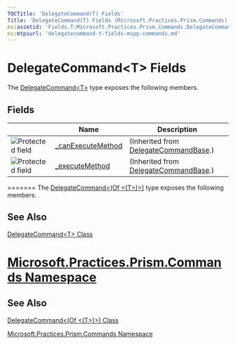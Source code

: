 ```yaml
---
TOCTitle: 'DelegateCommand(T) Fields'
Title: 'DelegateCommand(T) Fields (Microsoft.Practices.Prism.Commands)'
ms:assetid: 'Fields.T:Microsoft.Practices.Prism.Commands.DelegateCommand\`1'
ms:mtpsurl: 'delegatecommand-t-fields-mspp-commands.md'
---
```


# DelegateCommand&lt;T&gt; Fields

The [DelegateCommand&lt;T&gt;](delegatecommand-t-class-mspp-commands.md) type exposes the following members.


## Fields

|| Name | Description |
|---|---|---|
|![](https://msdn.microsoft.com/en-us/Dn736139.protfield(en-us,PandP.50).gif "Protected field") | [\_canExecuteMethod](canexecutemthd-field.md)|(Inherited from [DelegateCommandBase](delegatecommandbase-class-mspp-commands.md).)|
|![](https://msdn.microsoft.com/en-us/Dn736139.protfield(en-us,PandP.50).gif "Protected field")| [\_executeMethod](executemthd-field.md)|(Inherited from [DelegateCommandBase](delegatecommandbase-class-mspp-commands.md).)|
=======
The [DelegateCommand&lt;(Of &lt;(T&gt;)&gt;)](https://msdn.microsoft.com/library/microsoft.practices.prism.commands.delegatecommand%601) type exposes the following members.


## See Also

[DelegateCommand&lt;T&gt; Class](delegatecommand-t-class-mspp-commands.md)


[Microsoft.Practices.Prism.Commands Namespace](mspp-commands-namespace.md)
=======
See Also
--------


[DelegateCommand&lt;(Of &lt;(T&gt;)&gt;) Class](https://msdn.microsoft.com/library/microsoft.practices.prism.commands.delegatecommand%601)

[Microsoft.Practices.Prism.Commands Namespace](https://msdn.microsoft.com/library/microsoft.practices.prism.commands)

